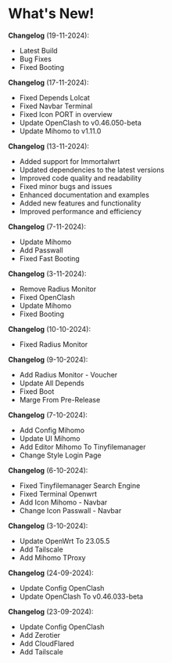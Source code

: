 # What's New!

**Changelog** (19-11-2024):
- Latest Build
- Bug Fixes
- Fixed Booting

**Changelog** (17-11-2024):
- Fixed Depends Lolcat
- Fixed Navbar Terminal
- Fixed Icon PORT in overview
- Update OpenClash to v0.46.050-beta
- Update Mihomo to v1.11.0


**Changelog** (13-11-2024):
- Added support for Immortalwrt
- Updated dependencies to the latest versions
- Improved code quality and readability
- Fixed minor bugs and issues
- Enhanced documentation and examples
- Added new features and functionality
- Improved performance and efficiency

**Changelog** (7-11-2024):
- Update Mihomo
- Add Passwall
- Fixed Fast Booting

**Changelog** (3-11-2024):
- Remove Radius Monitor
- Fixed OpenClash
- Update Mihomo
- Fixed Booting

**Changelog** (10-10-2024):
- Fixed Radius Monitor

**Changelog** (9-10-2024):
- Add Radius Monitor - Voucher
- Update All Depends
- Fixed Boot
- Marge From Pre-Release

**Changelog** (7-10-2024):
- Add Config Mihomo
- Update UI Mihomo
- Add Editor Mihomo To Tinyfilemanager
- Change Style Login Page

**Changelog** (6-10-2024):
- Fixed Tinyfilemanager Search Engine
- Fixed Terminal Openwrt
- Add Icon Mihomo - Navbar
- Change Icon Passwall - Navbar

**Changelog** (3-10-2024):
- Update OpenWrt To 23.05.5
- Add Tailscale
- Add Mihomo TProxy

**Changelog** (24-09-2024):
- Update Config OpenClash
- Update OpenClash To v0.46.033-beta

**Changelog** (23-09-2024):
- Update Config OpenClash
- Add Zerotier
- Add CloudFlared
- Add Tailscale
